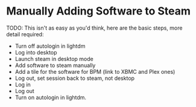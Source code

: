# Manually Adding Software to Steam
TODO: This isn't as easy as you'd think, here are the basic steps, more detail required:

- Turn off autologin in lightdm
- Log into desktop
- Launch steam in desktop mode
- Add software to steam manually
- Add a tile for the software for BPM (link to XBMC and Plex ones)
- Log out, set session back to steam, not desktop
- Log in
- Log out
- Turn on autologin in lightdm.